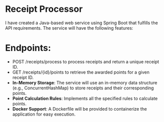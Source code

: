 # Receipt Processor
 I have created a Java-based web service using Spring Boot that fulfills the API requirements. The service will have the following features:

 # Endpoints:
   - POST /receipts/process to process receipts and return a unique receipt ID.
   - GET /receipts/{id}/points to retrieve the awarded points for a given receipt ID.
   - **In-Memory Storage**: The service will use an in-memory data structure (e.g., ConcurrentHashMap) to store receipts and their corresponding   points.
   - **Point Calculation Rules**: Implements all the specified rules to calculate points.
   - **Docker Support**: A Dockerfile will be provided to containerize the application for easy execution.
     
